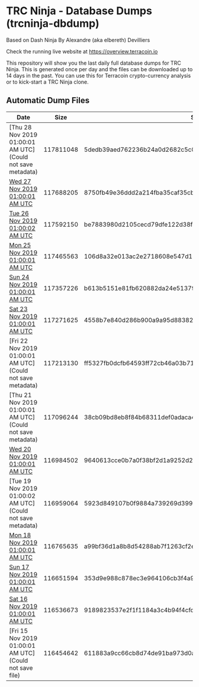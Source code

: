 # TRC Ninja - Database Dumps (trcninja-dbdump)
Based on Dash Ninja By Alexandre (aka elbereth) Devilliers

Check the running live website at https://overview.terracoin.io

This repository will show you the last daily full database dumps for TRC Ninja. This is generated once per day and the files can be downloaded up to 14 days in the past.
You can use this for Terracoin crypto-currency analysis or to kick-start a TRC Ninja clone.


## Automatic Dump Files
| Date | Size | SHA256 |
|--|--|--|
| [Thu 28 Nov 2019 01:00:01 AM UTC](Could not save metadata) | 117811048 | 5dedb39aed762236b24a0d2682c5c0813db80dc8a7f5355e8418d145b3a98cb4 | 
| [Wed 27 Nov 2019 01:00:01 AM UTC]() | 117688205 | 8750fb49e36ddd2a214fba35caf35cbd9c011120bd927681845e1dbe6eb59eda | 
| [Tue 26 Nov 2019 01:00:02 AM UTC](https://transfer.sh/M5thB/trcninja-dbdump-20191126010002.tar.bz2) | 117592150 | be7883980d2105cecd79dfe122d38fefe1a595180529b59a6cb5e6e85eebbb60 | 
| [Mon 25 Nov 2019 01:00:01 AM UTC](https://transfer.sh/Pd0sS/trcninja-dbdump-20191125010001.tar.bz2) | 117465563 | 106d8a32e013ac2e2718608e547d19e9c133c0a38741f21e08fd2ce0f72aa953 | 
| [Sun 24 Nov 2019 01:00:01 AM UTC](https://transfer.sh/DJboJ/trcninja-dbdump-20191124010001.tar.bz2) | 117357226 | b613b5151e81fb620882da24e513797231ab69ee7ffc84746a95cdd7a344d603 | 
| [Sat 23 Nov 2019 01:00:01 AM UTC](https://transfer.sh/fVusW/trcninja-dbdump-20191123010001.tar.bz2) | 117271625 | 4558b7e840d286b900a9a95d88382bcf1e2e8c6eba46fe030ec80d8197f664b1 | 
| [Fri 22 Nov 2019 01:00:01 AM UTC](Could not save metadata) | 117213130 | ff5327fb0dcfb64593ff72cb46a03b71b679032fecc68f446b36eae765caadcc | 
| [Thu 21 Nov 2019 01:00:01 AM UTC](Could not save metadata) | 117096244 | 38cb09bd8eb8f84b68311def0adaca4771ff6a2cbcf518149aea452d18c7bf2e | 
| [Wed 20 Nov 2019 01:00:01 AM UTC](https://transfer.sh/WKjFj/trcninja-dbdump-20191120010001.tar.bz2) | 116984502 | 9640613cce0b7a0f38bf2d1a9252d2e3bb791ec786eb8090c4518152a5cbb6ce | 
| [Tue 19 Nov 2019 01:00:02 AM UTC](Could not save metadata) | 116959064 | 5923d849107b0f9884a739269d3997cb7dfb4867d2b8e92e2e11ed93e2324290 | 
| [Mon 18 Nov 2019 01:00:01 AM UTC]() | 116765635 | a99bf36d1a8b8d54288ab7f1263cf2e9b9586452b0a8534584571b1d9fd2b13d | 
| [Sun 17 Nov 2019 01:00:01 AM UTC]() | 116651594 | 353d9e988c878ec3e964106cb3f4a93165725533679794d0aa5020e983b86d8f | 
| [Sat 16 Nov 2019 01:00:01 AM UTC](https://transfer.sh/SEE1A/trcninja-dbdump-20191116010001.tar.bz2) | 116536673 | 9189823537e2f1f1184a3c4b94f4cfdffd95593d967c3695e129152e4bcf97bd | 
| [Fri 15 Nov 2019 01:00:01 AM UTC](Could not save file) | 116454642 | 611883a9cc66cb8d74de91ba973d0aaf9a789c0cb2fb66eb011bb13077dc31ce | 
